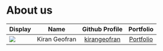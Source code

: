 # About us

Display |     Name      |                 Github Profile                  | Portfolio 
--------|:-------------:|:-----------------------------------------------:|:---------:
![](https://via.placeholder.com/100.png?text=Photo) | Kiran Geofran | [kirangeofran](https://github.com/kirangeofran) | [Portfolio](docs/team/johndoe.md)

